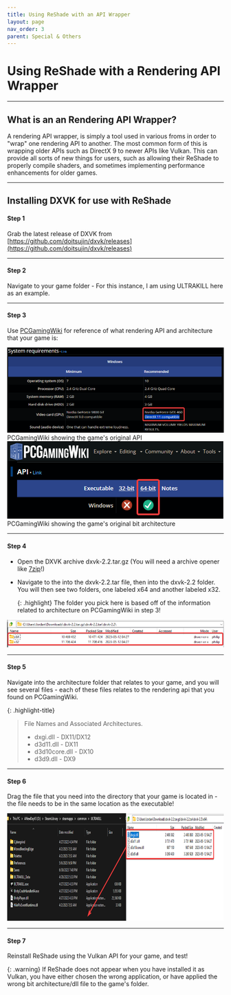 ```yaml
---
title: Using ReShade with an API Wrapper
layout: page
nav_order: 3
parent: Special & Others
---
```


# Using ReShade with a Rendering API Wrapper

----------------

## What is an an Rendering API Wrapper?
A rendering API wrapper, is simply a tool used in various froms in order to "wrap" one rendering API to another.
The most common form of this is wrapping older APIs such as DirectX 9 to newer APIs like Vulkan.
This can provide all sorts of new things for users, such as allowing their ReShade to properly compile shaders, and sometimes implementing performance enhancements for older games.

----------------

## Installing DXVK for use with ReShade
#### Step 1
Grab the latest release of DXVK from [https://github.com/doitsujin/dxvk/releases](https://github.com/doitsujin/dxvk/releases)

----------------

#### Step 2
Navigate to your game folder - For this instance, I am using ULTRAKILL here as an example.

----------------

#### Step 3
Use [PCGamingWiki](https://pcgamingwiki.com/) for reference of what rendering API and architecture that your game is:

<div class="figure">
<img src="./images/using_reshade_with_an_api_wrapper/pcgamingwiki_game_api.png"  class="autosize"/>
</div>
PCGamingWiki showing the game's original API
<div class="figure">
<img src="./images/using_reshade_with_an_api_wrapper/pcgamingwiki_game_api_bit_arch.png"  class="autosize"/>
</div>
PCGamingWiki showing the game's original bit architecture

----------------
   
#### Step 4 
* Open the DXVK archive dxvk-2.2.tar.gz (You will need a archive opener like [7zip](https://www.7-zip.org/)!)

* Navigate to the into the dxvk-2.2.tar file, then into the dxvk-2.2 folder. <br>
    You will then see two folders, one labeled x64 and another labeled x32. 

    {: .highlight}
    The folder you pick here is based off of the information related to architecture on PCGamingWiki in step 3!
<div class="figure">
<img src="./images/using_reshade_with_an_api_wrapper/dxvk_7zip_arch.png"  class="autosize"/>
</div>


----------------

#### Step 5 
Navigate into the architecture folder that relates to your game, and you will see several files - each of these files relates to the rendering api that you found on PCGamingWiki.

{: .highlight-title}
> File Names and Associated Architectures.
>
> * dxgi.dll - DX11/DX12
> * d3d11.dll - DX11
> * d3d10core.dll - DX10
> * d3d9.dll - DX9


----------------

#### Step 6 
Drag the file that you need into the directory that your game is located in - the file needs to be in the same location as the executable!

<div class="figure">
<img src="./images/using_reshade_with_an_api_wrapper/dxvk_install_drag.png"  height="250px"/>
</div>


----------------

#### Step 7
Reinstall ReShade using the Vulkan API for your game, and test! 

{: .warning}
If ReShade does not appear when you have installed it as Vulkan, you have either chosen the wrong application, or have applied the wrong bit architecture/dll file to the game's folder.
